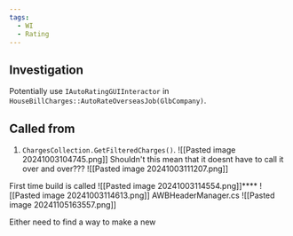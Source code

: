 ```yaml
---
tags:
  - WI
  - Rating
---
```

## Investigation
Potentially use `IAutoRatingGUIInteractor` in `HouseBillCharges::AutoRateOverseasJob(GlbCompany)`.

## Called from
1. `ChargesCollection.GetFilteredCharges()`. ![[Pasted image 20241003104745.png]] Shouldn't this mean that it doesnt have to call it over and over???
![[Pasted image 20241003111207.png]]

First time build is called
![[Pasted image 20241003114554.png]]****
![[Pasted image 20241003114613.png]]
AWBHeaderManager.cs
![[Pasted image 20241105163557.png]]

Either need to find a way to make a new 
